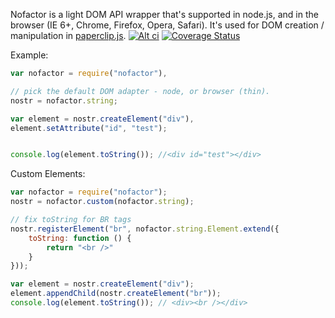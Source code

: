 Nofactor is a light DOM API wrapper that's supported in node.js, and in the browser (IE 6+, Chrome, Firefox, Opera, Safari). It's used for DOM creation / manipulation in [paperclip.js](https://github.com/mojo-js/paperclip.js). [![Alt ci](https://travis-ci.org/mojo-js/nofactor.js.png)](https://travis-ci.org/mojo-js/nofactor.js)
[![Coverage Status](https://coveralls.io/repos/classdojo/nofactor.js/badge.png)](https://coveralls.io/r/classdojo/nofactor.js)


Example:

```javascript
var nofactor = require("nofactor"),

// pick the default DOM adapter - node, or browser (thin).
nostr = nofactor.string; 

var element = nostr.createElement("div"),
element.setAttribute("id", "test");


console.log(element.toString()); //<div id="test"></div>
```

Custom Elements:

```javascript
var nofactor = require("nofactor");
nostr = nofactor.custom(nofactor.string);

// fix toString for BR tags
nostr.registerElement("br", nofactor.string.Element.extend({
	toString: function () {
		return "<br />"
	}
}));

var element = nostr.createElement("div");
element.appendChild(nostr.createElement("br"));
console.log(element.toString()); // <div><br /></div>
```
